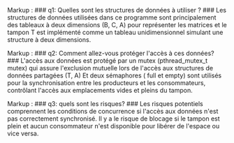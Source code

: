 

Markup :  ### q1: Quelles sont les structures de données à utiliser ? ###
Les structures de données utilisées dans ce programme sont principalement des tableaux à deux dimensions (B, C, A) pour représenter les matrices et le tampon T est implémenté comme un tableau unidimensionnel simulant une structure à deux dimensions.


Markup :  ### q2: Comment allez-vous protéger l'accès à ces données? ###
L'accès aux données est protégé par un mutex (pthread_mutex_t mutex) qui assure l'exclusion mutuelle lors de l'accès aux structures de données partagées (T, A) Et deux sémaphores ( full et empty) sont utilisés pour la synchronisation entre les producteurs et les consommateurs, contrôlant l'accès aux emplacements vides et pleins du tampon.


Markup :  ### q3: quels sont les risques? ###
Les risques potentiels comprennent les conditions de concurrence si l'accès aux données n'est pas correctement synchronisé. 
Il y a le risque de blocage si le tampon est plein et aucun consommateur n'est disponible pour libérer de l'espace ou vice versa.
